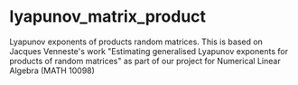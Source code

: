 # lyapunov_matrix_product
Lyapunov exponents of products random matrices. This is based on Jacques Venneste's work "Estimating generalised Lyapunov exponents for products of random matrices" as part of our project for Numerical Linear Algebra (MATH 10098)

